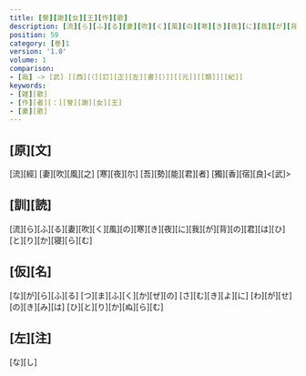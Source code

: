 ```yaml
---
title: [譽][謝][女][王][作][歌]
description: [流][ら][ふ][る][妻][吹][く][風][の][寒][き][夜][に][我][が][背][の][君][は][ひ][と][り][か][寝][ら][む]
position: 59
category: [巻]1
version: '1.0'
volume: 1
comparison:
- [哉] -> [武] [[西][（][訂][正][左][書][）]][[元]][[類]][[紀]]
keywords:
- [雑][歌]
- [作][者][：][誉][謝][女][王]
- [妻][歌]
---
```


## [原][文]

[流][經] [妻][吹][風][之] [寒][夜][尓] [吾][勢][能][君][者] [獨][香][宿][良]<[武]>

## [訓][読]

[流][ら][ふ][る][妻][吹][く][風][の][寒][き][夜][に][我][が][背][の][君][は][ひ][と][り][か][寝][ら][む]

## [仮][名]

[な][が][ら][ふ][る] [つ][ま][ふ][く][か][ぜ][の] [さ][む][き][よ][に] [わ][が][せ][の][き][み][は] [ひ][と][り][か][ぬ][ら][む]

## [左][注]

[な][し]
